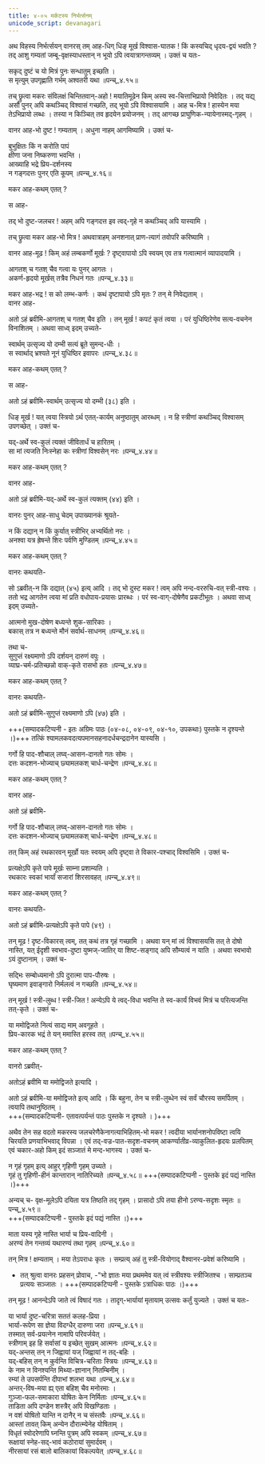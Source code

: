 ```yaml
---
title: ४-०५ मर्कटस्य निर्भर्त्सनम्
unicode_script: devanagari
---
```


अथ विहस्य निर्भर्त्सयन् वानरस् तम् आह-धिग् धिङ् मूर्ख विश्वास-घातक ! किं कस्यचिद् धृदय-द्वयं भवति ? तद् आशु गम्यतां जम्बू-वृक्षस्याधस्तान् न भूयो ऽपि त्वयात्रागन्तव्यम् । उक्तं च यतः-  

सकृद् दुष्टं च यो मित्रं पुनः सन्धातुम् इच्छति ।  
स मृत्युम् उपगृह्णाति गर्भम् अश्वतरी यथा ॥पन्च्_४.१५॥  

तच् छ्रुत्वा मकरः संविलक्षं चिन्तितवान्-अहो ! मयातिमूढेन किम् अस्य स्व-चित्ताभिप्रायो निवेदितः । तद् यद्य् असौ पुनर् अपि कथञ्चिद् विश्वासं गच्छति, तद् भूयो ऽपि विश्वासयामि । आह च-मित्र ! हास्येन मया तेऽभिप्रायो लब्धः । तस्या न किञ्चित् तव हृदयेन प्रयोजनम् । तद् आगच्छ प्राघुणिक-न्यायेनास्मद्-गृहम् ।  

वानर आह-भो दुष्ट ! गम्यताम् । अधुना नाहम् आगमिष्यामि । उक्तं च-  

बुभुक्षितः किं न करोति पापं  
क्षीणा जना निष्करुणा भवन्ति ।  
आख्याहि भद्रे प्रिय-दर्शनस्य  
न गङ्गदत्तः पुनर् एति कूपम् ॥पन्च्_४.१६॥  

मकर आह-कथम् एतत् ?  

स आह-  

<div class="js_include" url="../../upakathAH/04-01_gangadattapriyadarshanakathA/"  newLevelForH1="3" includeTitle="true"> </div>

तद् भो दुष्ट-जलचर ! अहम् अपि गङ्गदत्त इव त्वद्-गृहे न कथञ्चिद् अपि यास्यामि ।  

तच् छ्रुत्वा मकर आह-भो मित्र ! अथवात्राहम् अनशनात् प्राण-त्यागं तवोपरि करिष्यामि ।  

वानर आह-मूढ ! किम् अहं लम्बकर्णो मूर्खः ? दृष्ट्वापायो ऽपि स्वयम् एव तत्र गत्वात्मानं व्यापादयामि ।  

आगतश् च गतश् चैव गत्वा यः पुनर् आगतः ।  
अकर्ण-हृदयो मूर्खस् तत्रैव निधनं गतः ॥पन्च्_४.३३॥  

मकर आह-भद्र ! स को लम्भ-कर्णः । कथं दृष्टापायो ऽपि मृतः ? तन् मे निवेद्यताम् ।  
वानर आह-  
<div class="js_include" url="../../upakathAH/04-02_karAlakEsarakathA/"  newLevelForH1="3" includeTitle="true"> </div>

अतो ऽहं ब्रवीमि-आगतश् च गतश् चैव इति । तन् मूर्ख ! कपटं कृतं त्वया । परं युधिष्ठिरेणेव सत्य-वचनेन विनाशितम् । अथवा साध्व् इदम् उच्यते-  

स्वार्थम् उत्सृज्य यो दम्भी सत्यं ब्रूते सुमन्द-धीः ।  
स स्वार्थाद् भ्रश्यते नूनं युधिष्ठिर इवापरः ॥पन्च्_४.३८॥  

मकर आह-कथम् एतत् ?  

स आह-  

<div class="js_include" url="../../upakathAH/04-03_yudhiShThirAkhyakumbhakArakathA/"  newLevelForH1="3" includeTitle="true"> </div>

अतो ऽहं ब्रवीमि-स्वार्थम् उत्सृज्य यो दम्भी (३८) इति ।  

धिङ् मूर्ख ! यत् त्वया स्त्रियो ऽर्थ एतत्-कार्यम् अनुष्ठातुम् आरब्धम् । न हि स्त्रीणां कथञ्चिद् विश्वासम् उपगच्छेत् । उक्तं च-  

यद्-अर्थे स्व-कुलं त्यक्तं जीवितार्धं च हारितम् ।  
सा मां त्यजति निःस्नेहा कः स्त्रीणां विश्वसेन् नरः ॥पन्च्_४.४४॥  

मकर आह-कथम् एतत् ?  

वानर आह-  

<div class="js_include" url="../../upakathAH/04-05_brAhmaNakathA/"  newLevelForH1="3" includeTitle="true"> </div>

अतो ऽहं ब्रवीमि-यद्-अर्थे स्व-कुलं त्यक्तम् (४४) इति ।  

वानरः पुनर् आह-साधु चेदम् उपाख्यानकं श्रूयते-  

न किं दद्यान् न किं कुर्यात् स्त्रीभिर् अभ्यर्थितो नरः ।  
अनश्वा यत्र ह्रेषन्ते शिरः पर्वणि मुण्डितम् ॥पन्च्_४.४५॥  

मकर आह-कथम् एतत् ?  

वानरः कथयति-  

<div class="js_include" url="../../upakathAH/04-06_nandavararuchikathA/"  newLevelForH1="3" includeTitle="true"> </div>  

सो ऽब्रवीत्-न किं दद्यात् (४५) इत्य् आदि । तद् भो दुस्ट मकर ! त्वम् अपि नन्द-वररुचि-वत् स्त्री-वश्यः । ततो भद्र आगतेन त्वया मां प्रति वधोपाय-प्रयासः प्रारब्धः । परं स्व-वाग्-दोषेणैव प्रकटीभूतः । अथवा साध्व् इदम् उच्यते-  

आत्मनो मुख-दोषेण बध्यन्ते शुक-सारिकाः ।  
बकास् तत्र न बध्यन्ते मौनं सर्वार्थ-साधनम् ॥पन्च्_४.४६॥  

तथा च-  
सुगुप्तं रक्ष्यमाणो ऽपि दर्शयन् दारुणं वपुः ।  
व्याघ्र-चर्म-प्रतिच्छन्नो वाक्-कृते रासभो हतः ॥पन्च्_४.४७॥  

मकर आह-कथम् एतत् ?  

वानरः कथयति-  

<div class="js_include" url="../../upakathAH/04-07_shuddhapaTanAmarajakakathA/"  newLevelForH1="3" includeTitle="true"> </div>

अतो ऽहं ब्रवीमि-सुगुप्तं रक्ष्यमाणो ऽपि (४७) इति ।    

+++(सम्पादकटिप्पनी - इतः अग्रिमः पाठः (०४-०८, ०४-०९, ०४-१०, उपकथाः) पुस्तके न दृश्यन्ते ।)+++
तत्किं श्यामलकवदत्यपमानसहनादर्धचन्द्रदानेन यास्यसि ।  

गर्गो हि पाद-शौचाल् लघ्व्-आसन-दानतो गतः सोमः ।  
दत्तः कदशन-भोज्याच् छ्यामलकश् चार्ध-चन्द्रेण ॥पन्च्_४.४८॥  

मकर आह-कथम् एतत् ?  

वानर आह-  

<div class="js_include" url="../../upakathAH/04-08_bhAnDapatikathA/"  newLevelForH1="3" includeTitle="true"> </div>

अतो ऽहं ब्रवीमि-  

गर्गो हि पाद-शौचाल् लघ्व्-आसन-दानतो गतः सोमः ।  
दत्तः कदशन-भोज्याच् छ्यामलकश् चार्ध-चन्द्रेण ॥पन्च्_४.४८॥  

तत् किम् अहं रथकारवन् मूर्खो यतः स्वयम् अपि दृष्ट्वा ते विकार-पश्चाद् विश्वसिमि । उक्तं च-  

प्रत्यक्षेऽपि कृते पापे मूर्खः साम्ना प्रशाम्यति ।  
रथकारः स्वकां भार्यां सजारां शिरसावहत् ॥पन्च्_४.४९॥  

मकर आह-कथम् एतत् ?  

वानरः कथयति-  

<div class="js_include" url="../../upakathAH/04-09_rathakArakathA/"  newLevelForH1="3" includeTitle="true"> </div>

अतो ऽहं ब्रवीमि-प्रत्यक्षेऽपि कृते पापे (४९) ।  

तन् मूढ ! दृष्ट-विकारस् त्वम्, तत् कथं तत्र गृहं गच्छामि । अथवा यन् मां त्वं विश्वासयसि तत् ते दोषो नास्ति, यत् ईदृशी स्वभाव-दुष्टा युष्मज्-जातिर् या शिष्ट-सङ्गाद् अपि सौम्यत्वं न याति । अथवा स्वभावो ऽयं दुष्टानाम् । उक्तं च-  

सद्भिः सम्बोध्यमानो ऽपि दुरात्मा पाप-पौरुषः ।  
घृष्यमाण इवाङ्गारो निर्मलत्वं न गच्छति ॥पन्च्_४.५४॥  

तन् मूर्ख ! स्त्री-लुब्ध ! स्त्री-जित ! अन्येऽपि ये त्वद्-विधा भवन्ति ते स्व-कार्यं विभवं मित्रं च परित्यजन्ति तत्-कृते । उक्तं च-  

या ममोद्विजते नित्यं साद्य माम् अवगूहते ।  
प्रिय-कारक भद्रं ते यन् ममास्ति हरस्व तत् ॥पन्च्_४.५५॥  

मकर आह-कथम् एतत् ?  

वानरो ऽब्रवीत्-  

<div class="js_include" url="../../upakathAH/04-10_kAmAturakathA/"  newLevelForH1="3" includeTitle="true"> </div>

अतोऽहं ब्रवीमि या ममोद्विजते इत्यादि ।


अतो ऽहं ब्रवीमि-या ममोद्विजते इत्य् आदि । किं बहुना, तेन च स्त्री-लुब्धेन स्वं सर्वं चौरस्य समर्पितम् । त्वयापि तथानुष्ठितम् ।  
+++(सम्पादकटिप्पनी- एतावत्पर्यन्तं पाठः पुस्तके न दृश्यते । )+++


अथैव तेन सह वदतो मकरस्य जलचरेणैकेनागत्याभिहितम्-भो मकर ! त्वदीया भार्यानशनोपविष्टा त्वयि चिरयति प्रणयाभिभवाद् विपन्ना । एवं तद्-वज्र-पात-सदृश-वचनम् आकर्ण्यातीव्र-व्याकुलित-हृदयः प्रलपितम् एवं चकार-अहो किम् इदं सञ्जातं मे मन्द-भागस्य । उक्तं च-  

न गृहं गृहम् इत्य् आहुर् गृहिणी गृहम् उच्यते ।  
गृहं तु गृहिणी-हीनं कान्तारान् नातिरिच्यते ॥पन्च्_४.५८॥  +++(सम्पादकटिप्पनी - पुस्तके इदं पद्यं नास्ति ।)+++  

अन्यच् च-
वृक्ष-मूलेऽपि दयिता यत्र तिष्ठति तद् गृहम् ।
प्रासादो ऽपि तया हीनो ऽरण्य-सदृशः स्मृतः ॥पन्च्_४.५९॥  
+++(सम्पादकटिप्पनी - पुस्तके इदं पद्यं नास्ति ।)+++

माता यस्य गृहे नास्ति भार्या च प्रिय-वादिनी ।  
अरण्यं तेन गन्तव्यं यथारण्यं तथा गृहम् ॥पन्च्_४.६०॥  

तन् मित्र ! क्षम्यताम् । मया तेऽपराधः कृतः । सम्प्रत्य् अहं तु स्त्री-वियोगाद् वैश्वानर-प्रवेशं करिष्यामि ।  

  - तत् श्रुत्वा वानरः प्रहसन् प्रोवाच, -"भो ज्ञातः मया प्रथममेव यत् त्वं स्त्रीवश्यः स्त्रीजितश्च । साम्प्रतञ्च प्रत्ययः सञ्जातः । +++(सम्पादकटिप्पनी - पुस्तके ऽत्राधिकः पाठः ।)+++  

  तन् मूढ ! आनन्देऽपि जाते त्वं विषादं गतः ।   तादृग्-भार्यायां मृतायाम् उत्सवः कर्तुं युज्यते । उक्तं च यतः-  

  या भार्या दुष्ट-चरित्रा सततं कलह-प्रिया ।  
  भार्या-रूपेण सा ज्ञेया विदग्धैर् दारुणा जरा ॥पन्च्_४.६१॥  
  तस्मात् सर्व-प्रयत्नेन नामापि परिवर्जयेत् ।  
  स्त्रीणाम् इह हि सर्वासां य इच्छेत् सुखम् आत्मनः ॥पन्च्_४.६२॥  
  यद्-अन्तस् तन् न जिह्वायां यज् जिह्वायां न तद्-बहिः ।  
  यद्-बहिस् तन् न कुर्वन्ति विचित्र-चरिताः स्त्रियः ॥पन्च्_४.६३॥  
  के नाम न विनश्यन्ति मिथ्या-ज्ञानान् नितम्बिनीम् ।  
  रम्यां ते उपसर्पन्ति दीपाभां शलभा यथा ॥पन्च्_४.६४॥  
  अन्तर्-विष-मया ह्य् एता बहिश् चैव मनोरमाः ।  
  गुञ्जा-फल-समाकारा योषितः केन निर्मिताः ॥पन्च्_४.६५॥  
  ताडिता अपि दण्डेन शस्त्रैर् अपि विखण्डिताः ।  
  न वशं योषितो यान्ति न दानैर् न च संस्तवैः ॥पन्च्_४.६६॥  
  आस्तां तावत् किम् अन्येन दौरात्म्येनेह योषिताम् ।  
  विधृतं स्वोदरेणापि घ्नन्ति पुत्रम् अपि स्वकम् ॥पन्च्_४.६७॥  
  रूक्षायां स्नेह-सद्-भावं कठोरायां सुमार्दवम् ।  
  नीरसायां रसं बालो बालिकायां विकल्पयेत् ॥पन्च्_४.६८॥   
